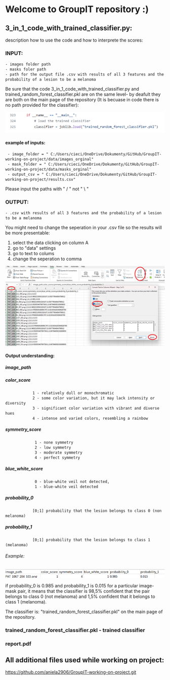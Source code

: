 # Welcome to GroupIT repository :)


## 3_in_1_code_with_trained_classifier.py:
description how to use the code and how to interprete the scores:

### INPUT:  

    - images folder path
    - masks foler path
    - path for the output file .csv with results of all 3 features and the probability of a lesion to be a melanoma
Be sure that the code 3_in_1_code_with_trained_classifier.py and trained_random_forest_classifier.pkl are on the same level-  by deafult they are both on the main page of the repository (It is becuase in code there is no path provided for the classifier):

![](img/1.png)


#### example of inputs:  
     - image_folder = " C:/Users/cieci/OneDrive/Dokumenty/GitHub/GroupIT-working-on-project/data/images_orginal"  
     - mask_folder = " C:/Users/cieci/OneDrive/Dokumenty/GitHub/GroupIT-working-on-project/data/masks_orginal"  
     - output_csv = " C:/Users/cieci/OneDrive/Dokumenty/GitHub/GroupIT-working-on-project/results.csv"  

Please input the paths with " / " not " \ "   

### OUTPUT:

    - .csv with results of all 3 features and the probability of a lesion to be a melanoma  
    
You might need to change the seperation in your .csv file so the results will be more presentable:

1. select the data clicking on column A
2. go to "data" settings
3. go to text to colums
4. change the seperation to comma
   
![](img/3.png)
   
#### Output understanding:

##### image_path 

##### color_score   

                1 - relatively dull or monochromatic  
                2 - some color variation, but it may lack intensity or diversity   
                3 - significant color variation with vibrant and diverse hues   
                4 - intense and varied colors, resembling a rainbow   
                 
##### symmetry_score 

                 1 - none symmetry      
                 2 - low symmetry        
                 3 - moderate symmetry       
                 4 - perfect symmetry 
                 
##### blue_white_score 

                 0 - blue-white veil not detected,
                 1 - blue-white veil detected 
  
##### probability_0 

                [0;1] probability that the lesion belongs to class 0 (non melanoma) 
    
##### probability_1  

                [0;1] probability that the lesion belongs to class 1 (melanoma)  
  
###### Example:

![](img/4.png)

if probability_0 is 0.985 and probability_1 is 0.015 for a particular image-mask pair, it means that the classifier is 98,5% confident that the pair belongs to class 0 (not melanoma) and 1,5% confident that it belongs to class 1 (melanoma).
    
    
        
The classifier is: "trained_random_forest_classifier.pkl" on the main page of the repository.

  
    
  

 ### trained_random_forest_classifier.pkl  - trained classifier 
 ### report.pdf 
 
 ## All additional files used while working on project:
https://github.com/aniela2906/GroupIT-working-on-project.git
